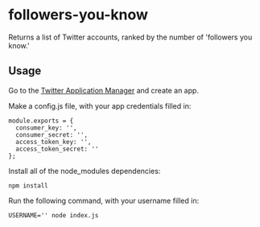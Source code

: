 # followers-you-know
Returns a list of Twitter accounts, ranked by the number of 'followers you know.'

## Usage
Go to the [Twitter Application Manager](https://apps.twitter.com/) and create an app.

Make a config.js file, with your app credentials filled in:

```
module.exports = {
  consumer_key: '',
  consumer_secret: '',
  access_token_key: '',
  access_token_secret: ''
};
```

Install all of the node_modules dependencies:

```
npm install
```

Run the following command, with your username filled in:

```
USERNAME='' node index.js
```
